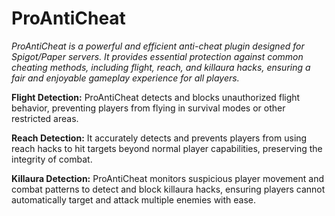 # ProAntiCheat

*ProAntiCheat is a powerful and efficient anti-cheat plugin designed for Spigot/Paper servers. It provides essential protection against common cheating methods, including flight, reach, and killaura hacks, ensuring a fair and enjoyable gameplay experience for all players.*

**Flight Detection:** ProAntiCheat detects and blocks unauthorized flight behavior, preventing players from flying in survival modes or other restricted areas.

**Reach Detection:** It accurately detects and prevents players from using reach hacks to hit targets beyond normal player capabilities, preserving the integrity of combat.

**Killaura Detection:** ProAntiCheat monitors suspicious player movement and combat patterns to detect and block killaura hacks, ensuring players cannot automatically target and attack multiple enemies with ease.
